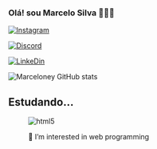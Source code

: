 
### Olá! sou Marcelo Silva 👨🏻‍💻

[![Instagram](https://img.shields.io/badge/Instagram-E4405F?style=for-the-badge&logo=instagram&logoColor=white)](https://www.instagram.com/marceloneyy/)

[![Discord](https://img.shields.io/badge/Discord-7289DA?style=for-the-badge&logo=discord&logoColor=white)](https://discord.com/channels/@me)

[![LinkeDin](https://img.shields.io/badge/LinkedIn-0077B5?style=for-the-badge&logo=linkedin&logoColor=white)]([https://www.linkedin.com/in/marcelo-silva-40b39422b/](https://discord.com/channels/@me))

![Marceloney GitHub stats](https://github-readme-stats.vercel.app/api?username=Marceloney&show_icons=true&theme=dracula)

## Estudando...

<dir style="display: incline_block"><br\>
  <img aling="center" alt="html5" src="https://img.shields.io/badge/https://img.shields.io/badge/Java-ED8B00?style=for-the-badge&logo=openjdk&logoColor=white" /> 
  </div><br/>
  
  👀 I’m interested in web programming
  
